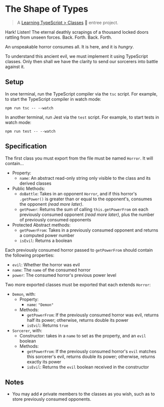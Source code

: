 # The Shape of Types

> A [Learning TypeScript > Classes](https://learning-typescript.com/classes) 🍲 entree project.

Hark!
Listen!
The eternal deathly scrapings of a thousand locked doors rattling from unseen forces.
Back.
Forth.
Back.
Forth.

An unspeakable horror consumes all.
It is here, and it is _hungry_.

To understand this ancient evil, we must implement it using TypeScript classes.
Only then shall we have the clarity to send our sorcerers into battle against it.

## Setup

In one terminal, run the TypeScript compiler via the `tsc` script.
For example, to start the TypeScript compiler in watch mode:

```shell
npm run tsc -- --watch
```

In another terminal, run Jest via the `test` script.
For example, to start tests in watch mode:

```shell
npm run test -- --watch
```

## Specification

The first class you must export from the file must be named `Horror`.
It will contain...

- Property:
  - `name`: An abstract read-only string only visible to the class and its derived classes
- Public Methods:
  - `doBattle`: Takes in an opponent `Horror`, and if this horror's `.getPower()` is greater than or equal to the opponent's, consumes the opponent _(read more later)_.
  - `getPower`: Returns the sum of calling `this.getPowerFrom` on each previously consumed opponent _(read more later)_, plus the number of previously consumed opponents
- Protected Abstract methods:
  - `getPowerFrom`: Takes in a previously consumed opponent and returns a computed power number
  - `isEvil`: Returns a boolean

Each previously consumed horror passed to `getPowerFrom` should contain the following properties:

- `evil`: Whether the horror was evil
- `name`: The `name` of the consumed horror
- `power`: The consumed horror's previous power level

Two more exported classes must be exported that each extends `Horror`:

- `Demon`, with:
  - Property:
    - `name`: `"Demon"`
  - Methods:
    - `getPowerFrom`: If the previously consumed horror was evil, returns half its power; otherwise, returns double its power
    - `isEvil`: Returns `true`
- `Sorcerer`, with:
  - Constructor: takes in a `name` to set as the property, and an `evil` boolean
  - Methods:
    - `getPowerFrom`: If the previously consumed horror's `evil` matches this sorcerer's evil, returns double its power; otherwise, returns exactly its power
    - `isEvil`: Returns the `evil` boolean received in the constructor

## Notes

- You may add `#` private members to the classes as you wish, such as to store previously consumed opponents.

